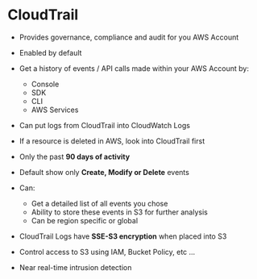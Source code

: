 # CloudTrail

- Provides governance, compliance and audit for you AWS Account
- Enabled by default
- Get a history of events / API calls made within your AWS Account by:
  - Console
  - SDK
  - CLI
  - AWS Services
- Can put logs from CloudTrail into CloudWatch Logs
- If a resource is deleted in AWS, look into CloudTrail first

- Only the past **90 days of activity**
- Default show only **Create, Modify or Delete** events
- Can:
  - Get a detailed list of all events you chose
  - Ability to store these events in S3 for further analysis
  - Can be region specific or global
- CloudTrail Logs have **SSE-S3 encryption** when placed into S3
- Control access to S3 using IAM, Bucket Policy, etc ...
- Near real-time intrusion detection
